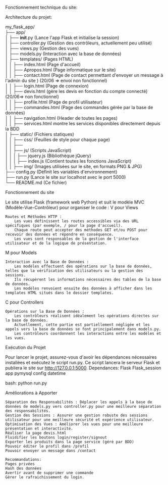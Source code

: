 Fonctionnement technique du site:

Architecture du projet:

my_flask_app/                                                                            
├── app/                                                                            
│   ├── __init__.py (Lance l'app Flask et initialise la session)                                                            
│   ├── controller.py (Gestion des contrôleurs, actuellement peu utilisé)                                                        
│   ├── views.py (Gestion des vues)                                                                                
│   ├── models.py (Interaction avec la base de données)                                                
│   ├── templates/ (Pages HTML)                                                        
│   │   ├── index.html (Page d'accueil)                                                                
│   │   ├── Apropos.html (Page informatique sur le site)                                                                    
│   │   ├── contact.html (Page de contact permettant d'envoyer un message à l'admin du site ) (20/06 => envoi non fonctionnel)                                                                    
│   │   ├── login.html (Page de connexion)                                                        
│   │   ├── devis.html (gère les devis en fonction du compte connecté) (20/06=> non fonctionnel)                                                    
│   │   ├── profile.html (Page de profil utilisateur)                                                        
│   │   ├── commandes.html (Page des commandes gérée par la base de données)                                                            
│   │   ├── navigation.html (Header de toutes les pages)                                                                            
│   │   ├── services.html montre les services disponibles directement depuis la BDD                                                                                                     
│   ├── static/ (Fichiers statiques)                                                                                
│   │   ├── css/ (Feuilles de style pour chaque page)                                                                                                                                        
│   │   ├──                                                                                                     
│   │   ├── js/ (Scripts JavaScript)                                                                            
│   │   │   ├── jquery.js (Bibliothèque jQuery)                                                                                        
│   │   │   ├── index.js (Contient toutes les fonctions JavaScript)                                                                                                
│   │   ├── img/ (Images utilisées sur le site, en formats PNG & JPG)                                                        
├── config.py (Définit les variables d'environnement)                                                        
├── run.py (Lance le site sur localhost avec le port 5000)                                            
└── README.md (Ce fichier)                                                                        


Fonctionnement du site

Le site utilise Flask (framework web Python) et suit le modèle MVC (Modèle-Vue-Contrôleur) pour organiser le code :
V pour Views

    Routes et Méthodes HTTP :
        Les vues définissent les routes accessibles via des URL spécifiques (par exemple, / pour la page d'accueil).
        Chaque route peut accepter des méthodes GET et/ou POST pour recevoir des données et répondre en conséquence.
        Les vues sont responsables de la gestion de l'interface utilisateur et de la logique de présentation.

M pour Models

    Interaction avec la Base de Données :
        Les modèles effectuent des opérations sur la base de données, telles que la vérification des utilisateurs ou la gestion des sessions.
        Ils récupèrent les informations nécessaires des tables de la base de données.
        Les modèles renvoient ensuite des données à afficher dans les templates HTML situés dans le dossier templates.

C pour Controllers

    Opérations sur la Base de Données :
        Les contrôleurs réalisent idéalement les opérations directes sur la base de données.
        Actuellement, cette partie est partiellement négligée et les appels vers la base de données se font principalement dans models.py.
        Les contrôleurs coordonnent les interactions entre les modèles et les vues.

Exécution du Projet

Pour lancer le projet, assurez-vous d'avoir les dépendances nécessaires installées et exécutez le script run.py. Ce script lancera le serveur Flask et publiera le site sur http://127.0.0.1:5000. Dependances:
Flask
Flask_session
app
pymysql
config
datetime

bash:
python run.py

Améliorations à Apporter

    Séparation des Responsabilités : Déplacer les appels à la base de données de models.py vers controller.py pour une meilleure séparation des responsabilités.
    Gestion des Sessions : Assurer une gestion robuste des sessions utilisateur pour une meilleure sécurité et expérience utilisateur.
    Optimisation des Vues : Améliorer les vues pour une meilleure présentation et interactivité.
    Réaliser la page devis.html
    Fluidifier les boutons login/register/signout
    Exporter les produits dans la page service (géré par BDD)
    Pouvoir éditer le profil dans /profil
    Pouvoir envoyer un message dans /contact

    Recommandations: 
    Pages privées
    Hash des données
    Avertir avant de supprimer une commande
    Gèrer le rafraichissement du login.



